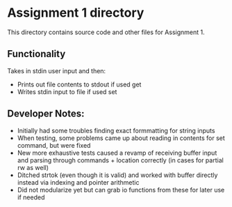 # Assignment 1 directory

This directory contains source code and other files for Assignment 1.

## Functionality
Takes in stdin user input and then:
- Prints out file contents to stdout if used get
- Writes stdin input to file if used set

## Developer Notes:
- Initially had some troubles finding exact formmatting for string inputs
- When testing, some problems came up about reading in contents for set command, but were fixed
- New more exhaustive tests caused a revamp of receiving buffer input and parsing through commands + location correctly (in cases for partial rw as well)
- Ditched strtok (even though it is valid) and worked with buffer directly instead via indexing and pointer arithmetic
- Did not modularize yet but can grab io functions from these for later use if needed
